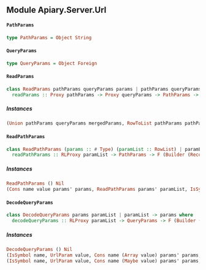 ## Module Apiary.Server.Url

#### `PathParams`

``` purescript
type PathParams = Object String
```

#### `QueryParams`

``` purescript
type QueryParams = Object Foreign
```

#### `ReadParams`

``` purescript
class ReadParams pathParams queryParams params | pathParams queryParams -> params where
  readParams :: Proxy pathParams -> Proxy queryParams -> PathParams -> QueryParams -> F params
```

##### Instances
``` purescript
(Union pathParams queryParams mergedParams, RowToList pathParams pathParamList, ReadPathParams pathParams pathParamList, RowToList queryParamsRep queryParamList, DecodeQueryParams queryParams queryParamList) => ReadParams (Record pathParams) (Record queryParamsRep) (Record mergedParams)
```

#### `ReadPathParams`

``` purescript
class ReadPathParams (params :: # Type) (paramList :: RowList) | paramList -> params where
  readPathParams :: RLProxy paramList -> PathParams -> F (Builder (Record ()) (Record params))
```

##### Instances
``` purescript
ReadPathParams () Nil
(Cons name value params' params, ReadPathParams params' paramList, IsSymbol name, Lacks name params', UrlParam value) => ReadPathParams params (Cons name value paramList)
```

#### `DecodeQueryParams`

``` purescript
class DecodeQueryParams params paramList | paramList -> params where
  decodeQueryParams :: RLProxy paramList -> QueryParams -> F (Builder (Record ()) (Record params))
```

##### Instances
``` purescript
DecodeQueryParams () Nil
(IsSymbol name, UrlParam value, Cons name (Array value) params' params, Lacks name params', DecodeQueryParams params' paramList) => DecodeQueryParams params (Cons name (Array value) paramList)
(IsSymbol name, UrlParam value, Cons name (Maybe value) params' params, Lacks name params', DecodeQueryParams params' paramList) => DecodeQueryParams params (Cons name value paramList)
```


